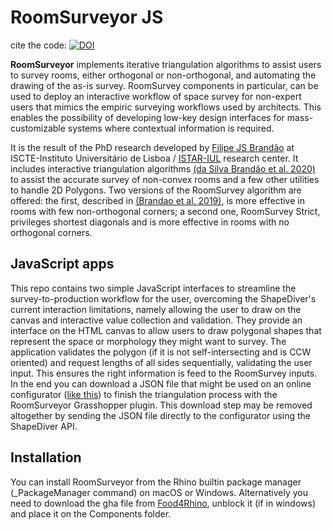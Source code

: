 # RoomSurveyor JS

cite the code: [![DOI](https://zenodo.org/badge/346349162.svg)](https://zenodo.org/badge/latestdoi/346349162)

**RoomSurveyor** implements iterative triangulation algorithms to assist users to survey rooms, either orthogonal or non-orthogonal, and automating the drawing of the as-is survey. RoomSurvey components in particular, can be used to deploy an interactive workflow of space survey for non-expert users that mimics the empiric surveying workflows used by architects. This enables the possibility of developing low-key design interfaces for mass-customizable systems where contextual information is required.

It is the result of the PhD research developed by [Filipe JS Brandão](https://filipebrandao.pt) at ISCTE-Instituto Universitário de Lisboa / [ISTAR-IUL](http://istar.iscte-iul.pt) research center. It includes interactive triangulation algorithms [(da Silva Brandão et al. 2020)](http://link.springer.com/article/10.1007/s00004-020-00491-3) to assist the accurate survey of non-convex rooms and a few other utilities to handle 2D Polygons. Two versions of the RoomSurvey algorithm are offered: the first, described in [(Brandao et al. 2019)](http://papers.cumincad.org/cgi-bin/works/paper/ecaadesigradi2019_473), is more effective in rooms with few non-orthogonal corners; a second one, RoomSurvey Strict, privileges shortest diagonals and is more effective in rooms with no orthogonal corners.

## JavaScript apps
This repo contains two simple JavaScript interfaces to streamline the survey-to-production workflow for the user, overcoming the ShapeDiver's current interaction limitations, namely allowing the user to draw on the canvas and interactive value collection and validation. They provide an interface on the HTML canvas to allow users to draw polygonal shapes that represent the space or morphology they might want to survey. The application validates the polygon (if it is not self-intersecting and is CCW oriented) and request lengths of all sides sequentially, validating the user input. This ensures the right information is feed to the RoomSurvey inputs. In the end you can download a JSON file that might be used on an online configurator ([like this](https://app.shapediver.com/m/roomsurveyor-json-12)) to finish the triangulation process with the RoomSurveyor Grasshopper plugin. This download step may be removed altogether by sending the JSON file directly to the configurator using the ShapeDiver API.

## Installation
You can install RoomSurveyor from the Rhino builtin package manager (_PackageManager command) on macOS or Windows.
Alternatively you need to download the gha file from [Food4Rhino](https://www.food4rhino.com/app/roomsurveyor), unblock it (if in windows) and place it on the Components folder.
